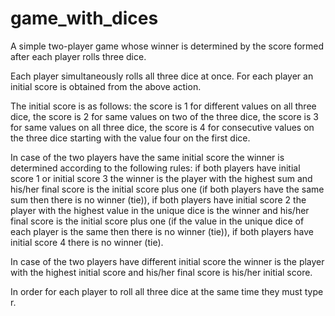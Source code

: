 # game_with_dices
A simple two-player game whose winner is determined by the score formed after each player rolls three dice.


Each player simultaneously rolls all three dice at once.
For each player an initial score is obtained from the above action.

The initial score is as follows:
  the score is 1 for different values on all three dice,
  the score is 2 for same values on two of the three dice,
  the score is 3 for same values on all three dice,
  the score is 4 for consecutive values on the three dice starting with the value four on the first dice.

In case of the two players have the same initial score the winner is determined according to the following rules:
  if both players have initial score 1 or initial score 3 the winner is the player with the highest sum and his/her final score is the initial score plus one (if both players have the same sum then there is no winner (tie)),
  if both players have initial score 2 the player with the highest value in the unique dice is the winner and his/her final score is the initial score plus one (if the value in the unique dice of each player is the same then there is no winner (tie)),
  if both players have initial score 4 there is no winner (tie).

In case of the two players have different initial score the winner is the player with the highest initial score and his/her final score is his/her initial score.


In order for each player to roll all three dice at the same time they must type r.
